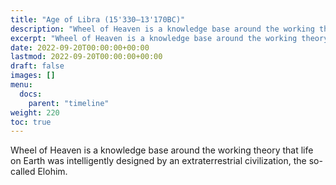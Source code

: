 ```yaml
---
title: "Age of Libra (15'330—13'170BC)"
description: "Wheel of Heaven is a knowledge base around the working theory that life on Earth was intelligently designed by an extraterrestrial civilization, the so-called Elohim."
excerpt: "Wheel of Heaven is a knowledge base around the working theory that life on Earth was intelligently designed by an extraterrestrial civilization, the so-called Elohim."
date: 2022-09-20T00:00:00+00:00
lastmod: 2022-09-20T00:00:00+00:00
draft: false
images: []
menu:
  docs:
    parent: "timeline"
weight: 220
toc: true
---
```


Wheel of Heaven is a knowledge base around the working theory that life on Earth was intelligently designed by an extraterrestrial civilization, the so-called Elohim.
